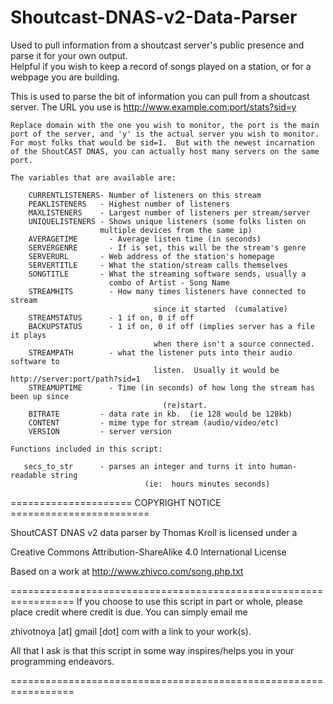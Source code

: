 # Shoutcast-DNAS-v2-Data-Parser
Used to pull information from a shoutcast server's public presence and parse it for your own output.  
Helpful if you wish to keep a record of songs played on a station, or for a webpage you are building.


This is used to parse the bit of information you can pull
	from a shoutcast server.  The URL you use is
	http://www.example.com:port/stats?sid=y 
	
	Replace domain with the one you wish to monitor, the port is the main
	port of the server, and 'y' is the actual server you wish to monitor.  
	For most folks that would be sid=1.  But with the newest incarnation
	of the ShoutCAST DNAS, you can actually host many servers on the same
	port.
	
	The variables that are available are:
	
		CURRENTLISTENERS- Number of listeners on this stream
		PEAKLISTENERS   - Highest number of listeners
		MAXLISTENERS    - Largest number of listeners per stream/server
		UNIQUELISTENERS - Shows unique listeners (some folks listen on 
	                    multiple devices from the same ip)
		AVERAGETIME		  - Average listen time (in seconds)
		SERVERGENRE		  - If is set, this will be the stream's genre
		SERVERURL 	    - Web address of the station's homepage
		SERVERTITLE     - What the station/stream calls themselves
		SONGTITLE       - What the streaming software sends, usually a
		                  combo of Artist - Song Name
		STREAMHITS		  - How many times listeners have connected to stream
							        since it started  (cumalative)
		STREAMSTATUS	  - 1 if on, 0 if off
		BACKUPSTATUS	  - 1 if on, 0 if off (implies server has a file it plays
							        when there isn't a source connected.
		STREAMPATH		  - what the listener puts into their audio software to
							        listen.  Usually it would be http://server:port/path?sid=1
		STREAMUPTIME	  - Time (in seconds) of how long the stream has been up since
								      (re)start.
		BITRATE         - data rate in kb.  (ie 128 would be 128kb)
		CONTENT         - mime type for stream (audio/video/etc)
		VERSION         - server version
		
	Functions included in this script:
	
	   secs_to_str      - parses an integer and turns it into human-readable string
	   					          (ie:  hours minutes seconds)
	   					    
	   					    
=====================  COPYRIGHT NOTICE  ========================
 
ShoutCAST DNAS v2 data parser by Thomas Kroll is licensed under a 
 
Creative Commons Attribution-ShareAlike 4.0 International License
 
Based on a work at http://www.zhivco.com/song.php.txt

=================================================================
 If you choose to use this script in part or whole, please
 place credit where credit is due.  You can simply email me
 
 zhivotnoya [at] gmail [dot] com  with a link to your work(s).
 
 All that I ask is that this script in some way inspires/helps
 you in your programming endeavors.
 
=================================================================
